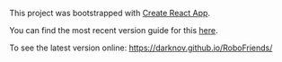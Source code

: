 This project was bootstrapped with [Create React App](https://github.com/facebookincubator/create-react-app).

You can find the most recent version guide for this [here](https://github.com/facebookincubator/create-react-app/blob/master/packages/react-scripts/template/README.md).

To see the latest version online:
https://darknov.github.io/RoboFriends/
